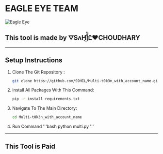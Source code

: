 # EAGLE EYE TEAM

![Eagle Eye](https://i.ibb.co/f4Jk28h/images.jpg)  

## This tool is made by **⛛SʌH͜͡l̐̈Ꮭ❤️CHOUDHARY**

---

## Setup Instructions

1. Clone The Git Repository :
    ```bash
    git clone https://github.com/S9HIL/Multi-t0k3n_with_account_name.git
    ```

2. Install All Packages With This Command:
    ```bash
    pip -r install requirements.txt
    ```

3. Navigate To The Main Directory:
    ```bash
    cd Multi-t0k3n_with_account_name
    ```

4. Run Command
   '''bash
   python multi.py
   '''

---

## This Tool is  **Paid**






